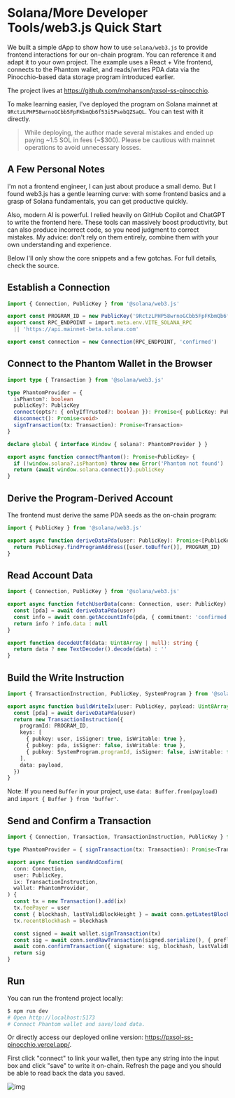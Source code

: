 # Solana/More Developer Tools/web3.js Quick Start

We built a simple dApp to show how to use `solana/web3.js` to provide frontend interactions for our on-chain program. You can reference it and adapt it to your own project. The example uses a React + Vite frontend, connects to the Phantom wallet, and reads/writes PDA data via the Pinocchio-based data storage program introduced earlier.

The project lives at <https://github.com/mohanson/pxsol-ss-pinocchio>.

To make learning easier, I've deployed the program on Solana mainnet at `9RctzLPHP58wrnoGCbb5FpFKbmQb6f53i5PsebQZSaQL`. You can test with it directly.

> While deploying, the author made several mistakes and ended up paying ~1.5 SOL in fees (~$300). Please be cautious with mainnet operations to avoid unnecessary losses.

## A Few Personal Notes

I'm not a frontend engineer, I can just about produce a small demo. But I found web3.js has a gentle learning curve: with some frontend basics and a grasp of Solana fundamentals, you can get productive quickly.

Also, modern AI is powerful. I relied heavily on GitHub Copilot and ChatGPT to write the frontend here. These tools can massively boost productivity, but can also produce incorrect code, so you need judgment to correct mistakes. My advice: don't rely on them entirely, combine them with your own understanding and experience.

Below I'll only show the core snippets and a few gotchas. For full details, check the source.

## Establish a Connection

```ts
import { Connection, PublicKey } from '@solana/web3.js'

export const PROGRAM_ID = new PublicKey('9RctzLPHP58wrnoGCbb5FpFKbmQb6f53i5PsebQZSaQL')
export const RPC_ENDPOINT = import.meta.env.VITE_SOLANA_RPC
  || 'https://api.mainnet-beta.solana.com'

export const connection = new Connection(RPC_ENDPOINT, 'confirmed')
```

## Connect to the Phantom Wallet in the Browser

```ts
import type { Transaction } from '@solana/web3.js'

type PhantomProvider = {
  isPhantom?: boolean
  publicKey?: PublicKey
  connect(opts?: { onlyIfTrusted?: boolean }): Promise<{ publicKey: PublicKey }>
  disconnect(): Promise<void>
  signTransaction(tx: Transaction): Promise<Transaction>
}

declare global { interface Window { solana?: PhantomProvider } }

export async function connectPhantom(): Promise<PublicKey> {
  if (!window.solana?.isPhantom) throw new Error('Phantom not found')
  return (await window.solana.connect()).publicKey
}
```

## Derive the Program-Derived Account

The frontend must derive the same PDA seeds as the on-chain program:

```ts
import { PublicKey } from '@solana/web3.js'

export async function deriveDataPda(user: PublicKey): Promise<[PublicKey, number]> {
  return PublicKey.findProgramAddress([user.toBuffer()], PROGRAM_ID)
}
```

## Read Account Data

```ts
import { Connection, PublicKey } from '@solana/web3.js'

export async function fetchUserData(conn: Connection, user: PublicKey): Promise<Uint8Array | null> {
  const [pda] = await deriveDataPda(user)
  const info = await conn.getAccountInfo(pda, { commitment: 'confirmed' })
  return info ? info.data : null
}

export function decodeUtf8(data: Uint8Array | null): string {
  return data ? new TextDecoder().decode(data) : ''
}
```

## Build the Write Instruction

```ts
import { TransactionInstruction, PublicKey, SystemProgram } from '@solana/web3.js'

export async function buildWriteIx(user: PublicKey, payload: Uint8Array): Promise<TransactionInstruction> {
  const [pda] = await deriveDataPda(user)
  return new TransactionInstruction({
    programId: PROGRAM_ID,
    keys: [
      { pubkey: user, isSigner: true, isWritable: true },
      { pubkey: pda, isSigner: false, isWritable: true },
      { pubkey: SystemProgram.programId, isSigner: false, isWritable: false },
    ],
    data: payload,
  })
}
```

Note: If you need `Buffer` in your project, use `data: Buffer.from(payload)` and `import { Buffer } from 'buffer'`.

## Send and Confirm a Transaction

```ts
import { Connection, Transaction, TransactionInstruction, PublicKey } from '@solana/web3.js'

type PhantomProvider = { signTransaction(tx: Transaction): Promise<Transaction> }

export async function sendAndConfirm(
  conn: Connection,
  user: PublicKey,
  ix: TransactionInstruction,
  wallet: PhantomProvider,
) {
  const tx = new Transaction().add(ix)
  tx.feePayer = user
  const { blockhash, lastValidBlockHeight } = await conn.getLatestBlockhash('finalized')
  tx.recentBlockhash = blockhash

  const signed = await wallet.signTransaction(tx)
  const sig = await conn.sendRawTransaction(signed.serialize(), { preflightCommitment: 'finalized' })
  await conn.confirmTransaction({ signature: sig, blockhash, lastValidBlockHeight }, 'finalized')
  return sig
}
```

## Run

You can run the frontend project locally:

```sh
$ npm run dev
# Open http://localhost:5173
# Connect Phantom wallet and save/load data.
```

Or directly access our deployed online version: <https://pxsol-ss-pinocchio.vercel.app/>.

First click "connect" to link your wallet, then type any string into the input box and click "save" to write it on-chain. Refresh the page and you should be able to read back the data you saved.

![img](../img/tool_web3/web.jpg)
